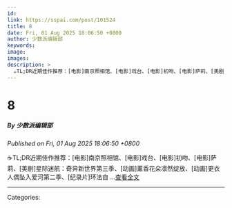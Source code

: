 ```yaml
---
id: 
link: https://sspai.com/post/101524
title: 8
date: Fri, 01 Aug 2025 18:06:50 +0800
author: 少数派编辑部
keywords: 
image: 
images: 
description: >
  ☕️TL;DR近期佳作推荐：[电影]南京照相馆、[电影]戏台、[电影]初吻、[电影]萨莉、[美剧]星际迷航：奇异新世界第三季、[动画]薰香花朵凛然绽放、[动画]更衣人偶坠入爱河第二季、[纪录片]环法自 ...查看全文
---
```

# 8
##### By 少数派编辑部
_Published on Fri, 01 Aug 2025 18:06:50 +0800_

☕️TL;DR近期佳作推荐：\[电影\]南京照相馆、\[电影\]戏台、\[电影\]初吻、\[电影\]萨莉、\[美剧\]星际迷航：奇异新世界第三季、\[动画\]薰香花朵凛然绽放、\[动画\]更衣人偶坠入爱河第二季、\[纪录片\]环法自 ...[查看全文](https://sspai.com/post/101524)

---
Categories: 